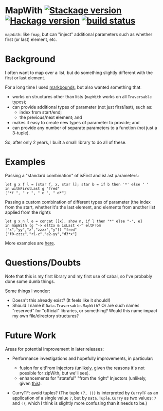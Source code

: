 # MapWith [![Stackage version](https://www.stackage.org/package/MapWith/badge/nightly?label=Stackage)](https://www.stackage.org/package/MapWith) [![Hackage version](https://img.shields.io/hackage/v/MapWith.svg?label=Hackage)](https://hackage.haskell.org/package/MapWith) [![build status](https://img.shields.io/travis/davjam/MapWith/master.svg?label=Travis%20build)](https://travis-ci.com/github/davjam/MapWith)

`mapWith`: like `fmap`, but can "inject" additional parameters such as whether first (or last) element, etc.

# Background

I often want to map over a list, but do something slightly different with the first or last element.

For a long time I used [markbounds](https://stackoverflow.com/questions/14114011/haskell-map-operation-with-different-first-and-last-functions#answer-53282575),
but also wanted something that:

- works on structures other than lists (`mapWith` works on all `Traversable` types);
- can provide additional types of parameter (not just first/last), such as:
  - index from start/end;
  - the previous/next element; and
- makes it easy to create new types of parameter to provide; and
- can provide any number of separate parameters to a function (not just a 3-tuple).

So, after only 2 years, I built a small library to do all of these.

# Examples

Passing a "standard combination" of isFirst and isLast parameters:

```
let g x f l = [star f, x, star l]; star b = if b then '*' else ' '
in withFirstLast g "fred"
["*f ", " r ", " e ", " d*"]
```

Passing a custom combination of different types of parameter 
(the index from the start, whether it's the last element, and elements from another list applied from the right):

```
let g x n l e = concat [[x], show n, if l then "*" else "-", e]
in mapWith (g ^-> eltIx & isLast <-^ eltFrom ["x","yy","z","zzzz","y"]) "fred"
["f0-zzzz","r1-z","e2-yy","d3*x"]
```

More examples are [here](doc/examples.hs).

# Questions/Doubts

Note that this is my first library and my first use of cabal, so I've probably done some dumb things.

Some things I wonder:

- Doesn't this already exist? (It feels like it should!)
- Should I name it `Data.Traversable.MapWith`? Or are such names "reserved" for "official" libraries, or something? Would this name impact my own file/directory structures?

# Future Work

Areas for potential improvement in later releases:

- Performance investigations and hopefully improvements, in particular:
  - fusion for eltFrom Injectors (unlikely, given the reasons it's not possible for zipWith, but we'll see).
  - enhancements for "stateful" "from the right" Injectors (unlikely, given [this](https://stackoverflow.com/questions/63504127/haskell-pinned-or-stack-memory-for-performance)).

- CurryTF: avoid tuples? (The tuple `(7, ())` is interpreted by `CurryTF` as an application of a single value `7`, but by `Data.Tuple.Curry` as two values: `7` and `()`,
  which I think is slightly more confusing than it needs to be.)

